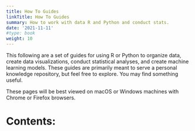 ```yaml
---
title: How To Guides
linkTitle: How To Guides
summary: How to work with data R and Python and conduct stats.
date: '2021-11-11'
#type: book
weight: 10
---
```


This following are a set of guides for using R or Python to organize data, create data visualizations, conduct statistical analyses, and create machine learning models. These guides are primarily meant to serve a personal knowledge repository, but feel free to explore. You may find something useful.

These pages will be best viewed on macOS or Windows machines with Chrome or Firefox browsers.

# Contents: